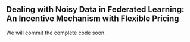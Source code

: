 
## Dealing with Noisy Data in Federated Learning: An Incentive Mechanism with Flexible Pricing

We will commit the complete code soon.
